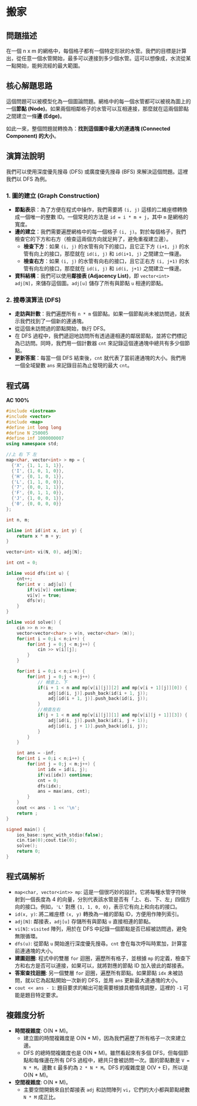 # 搬家

## 問題描述

在一個 n x m 的網格中，每個格子都有一個特定形狀的水管。我們的目標是計算出，從任意一個水管開始，最多可以連接到多少個水管。這可以想像成，水流從某一點開始，能夠流經的最大範圍。

## 核心解題思路

這個問題可以被模型化為一個圖論問題。網格中的每一個水管都可以被視為圖上的一個**節點 (Node)**。如果兩個相鄰格子的水管可以互相連接，那麼就在這兩個節點之間建立一條**邊 (Edge)**。

如此一來，整個問題就轉換為：**找到這個圖中最大的連通塊 (Connected Component) 的大小**。

## 演算法說明

我們可以使用深度優先搜尋 (DFS) 或廣度優先搜尋 (BFS) 來解決這個問題。這裡我們以 DFS 為例。

### 1. 圖的建立 (Graph Construction)

*   **節點表示**：為了方便在程式中操作，我們需要將 `(i, j)` 這樣的二維座標轉換成一個唯一的整數 ID。一個常見的方法是 `id = i * m + j`，其中 `m` 是網格的寬度。
*   **邊的建立**：我們需要遍歷網格中的每一個格子 `(i, j)`。對於每個格子，我們檢查它的下方和右方（檢查這兩個方向就足夠了，避免重複建立邊）。
    *   **檢查下方**：如果 `(i, j)` 的水管有向下的接口，且它正下方 `(i+1, j)` 的水管有向上的接口，那麼就在 `id(i, j)` 和 `id(i+1, j)` 之間建立一條邊。
    *   **檢查右方**：如果 `(i, j)` 的水管有向右的接口，且它正右方 `(i, j+1)` 的水管有向左的接口，那麼就在 `id(i, j)` 和 `id(i, j+1)` 之間建立一條邊。
*   **資料結構**：我們可以使用**鄰接表 (Adjacency List)**，即 `vector<int> adj[N]`，來儲存這個圖。`adj[u]` 儲存了所有與節點 `u` 相連的節點。

### 2. 搜尋演算法 (DFS)

*   **走訪與計數**：我們遍歷所有 `n * m` 個節點。如果一個節點尚未被訪問過，就表示我們找到了一個新的連通塊。
*   從這個未訪問過的節點開始，執行 DFS。
*   在 DFS 過程中，我們遞迴地訪問所有透過邊相連的鄰居節點，並將它們標記為已訪問。同時，我們用一個計數器 `cnt` 來記錄這個連通塊中總共有多少個節點。
*   **更新答案**：每當一個 DFS 結束後，`cnt` 就代表了當前連通塊的大小。我們用一個全域變數 `ans` 來記錄目前為止發現的最大 `cnt`。

## 程式碼

**AC 100%**

```cpp
#include <iostream>
#include <vector>
#include <map>
#define int long long
#define N 250005
#define inf 1000000007
using namespace std;

//上 右 下 左
map<char, vector<int> > mp = {
  {'X', {1, 1, 1, 1}},
  {'I', {1, 0, 1, 0}},
  {'H', {0, 1, 0, 1}},
  {'L', {1, 1, 0, 0}},
  {'7', {0, 0, 1, 1}},
  {'F', {0, 1, 1, 0}},
  {'J', {1, 0, 0, 1}},
  {'0', {0, 0, 0, 0}}
};

int n, m;

inline int id(int x, int y) {
    return x * m + y;
}

vector<int> vi(N, 0), adj[N];

int cnt = 0;

inline void dfs(int u) {
    cnt++;
    for(int v : adj[u]) {
        if(vi[v]) continue;
        vi[v] = true;
        dfs(v);
    }
}

inline void solve() {
    cin >> n >> m;
    vector<vector<char> > v(n, vector<char> (m));
    for(int i = 0;i < n;i++) {
        for(int j = 0;j < m;j++) {
            cin >> v[i][j];
        }
    }

    for(int i = 0;i < n;i++) {
        for(int j = 0;j < m;j++) {
            // 檢查上、下
            if(i + 1 < n and mp[v[i][j]][2] and mp[v[i + 1][j]][0]) {
                adj[id(i, j)].push_back(id(i + 1, j));
                adj[id(i + 1, j)].push_back(id(i, j));
            }
            //檢查左右
            if(j + 1 < m and mp[v[i][j]][1] and mp[v[i][j + 1]][3]) {
                adj[id(i, j)].push_back(id(i, j + 1));
                adj[id(i, j + 1)].push_back(id(i, j));
            }
        }
    }

    int ans = -inf;
    for(int i = 0;i < n;i++) {
        for(int j = 0;j < m;j++) {
            int idx = id(i, j);
            if(vi[idx]) continue;
            cnt = 0;
            dfs(idx);
            ans = max(ans, cnt);
        }
    }
    cout << ans - 1 << '\n';
    return ;
}

signed main() {
    ios_base::sync_with_stdio(false);
    cin.tie(0);cout.tie(0);
    solve();
    return 0;
}
```

## 程式碼解析

*   `map<char, vector<int>> mp`: 這是一個很巧妙的設計。它將每種水管字符映射到一個長度為 4 的向量，分別代表該水管是否有「上、右、下、左」四個方向的接口。例如，`'L'` 對應 `{1, 1, 0, 0}`，表示它有向上和向右的接口。
*   `id(x, y)`: 將二維座標 `(x, y)` 轉換為一維的節點 ID，方便用作陣列索引。
*   `adj[N]`: 鄰接表，`adj[u]` 存儲所有與節點 `u` 直接相連的節點。
*   `vi[N]`: `visited` 陣列，用於在 DFS 中記錄一個節點是否已經被訪問過，避免無限循環。
*   `dfs(u)`: 從節點 `u` 開始進行深度優先搜尋。`cnt` 會在每次呼叫時累加，計算當前連通塊的大小。
*   **建圖迴圈**: 程式中的雙層 `for` 迴圈，遍歷所有格子，並根據 `mp` 的定義，檢查下方和右方是否可以連接，如果可以，就將對應的節點 ID 加入彼此的鄰接表。
*   **答案查找迴圈**: 另一個雙層 `for` 迴圈，遍歷所有節點。如果節點 `idx` 未被訪問，就以它為起點開始一次新的 DFS，並用 `ans` 更新最大連通塊的大小。
*   `cout << ans - 1`: 題目要求的輸出可能需要根據具體情境調整，這裡的 `-1` 可能是題目特定要求。

## 複雜度分析

*   **時間複雜度**: O(N * M)。
    *   建立圖的時間複雜度是 O(N * M)，因為我們遍歷了所有格子一次來建立邊。
    *   DFS 的總時間複雜度也是 O(N * M)。雖然看起來有多個 DFS，但每個節點和每條邊在所有 DFS 過程中，總共只會被訪問一次。圖的節點數是 `V = N * M`，邊數 `E` 最多約為 `2 * N * M`。DFS 的複雜度是 O(V + E)，所以是 O(N * M)。
*   **空間複雜度**: O(N * M)。
    *   主要空間開銷來自於鄰接表 `adj` 和訪問陣列 `vi`，它們的大小都與節點總數 `N * M` 成正比。

